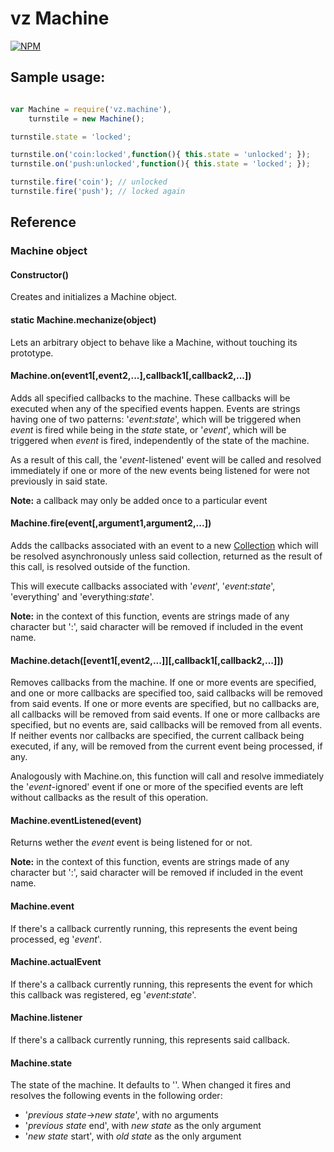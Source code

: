 # vz Machine

[![NPM](https://nodei.co/npm/vz.machine.png?downloads=true)](https://nodei.co/npm/vz.machine/)

## Sample usage:

```javascript

var Machine = require('vz.machine'),
    turnstile = new Machine();

turnstile.state = 'locked';

turnstile.on('coin:locked',function(){ this.state = 'unlocked'; });
turnstile.on('push:unlocked',function(){ this.state = 'locked'; });

turnstile.fire('coin'); // unlocked
turnstile.fire('push'); // locked again

```

## Reference

### Machine object

#### Constructor()

Creates and initializes a Machine object.

#### static Machine.mechanize(object)

Lets an arbitrary object to behave like a Machine, without touching its prototype.

#### Machine.on(event1[,event2,...],callback1[,callback2,...])

Adds all specified callbacks to the machine. These callbacks will be executed when any of the specified events happen. Events are strings having one of two patterns: '*event*:*state*', which will be triggered when *event* is fired while being in the *state* state, or '*event*', which will be triggered when *event* is fired, independently of the state of the machine.

As a result of this call, the '*event*-listened' event will be called and resolved immediately if one or more of the new events being listened for were not previously in said state.

**Note:** a callback may only be added once to a particular event

#### Machine.fire(event[,argument1,argument2,...])

Adds the callbacks associated with an event to a new [Collection](https://www.npmjs.org/package/vz.collection "vz.collection") which will be resolved asynchronously unless said collection, returned as the result of this call, is resolved outside of the function.

This will execute callbacks associated with '*event*', '*event*:*state*', 'everything' and 'everything:*state*'.

**Note:** in the context of this function, events are strings made of any character but ':', said character will be removed if included in the event name.

#### Machine.detach([event1[,event2,...]][,callback1[,callback2,...]])

Removes callbacks from the machine. If one or more events are specified, and one or more callbacks are specified too, said callbacks will be removed from said events. If one or more events are specified, but no callbacks are, all callbacks will be removed from said events. If one or more callbacks are specified, but no events are, said callbacks
will be removed from all events. If neither events nor callbacks are specified, the current callback being executed, if any, will be removed from the current event being processed, if any.

Analogously with Machine.on, this function will call and resolve immediately the '*event*-ignored' event if one or more of the specified events are left without callbacks as the result of this operation.

#### Machine.eventListened(event)

Returns wether the *event* event is being listened for or not.

**Note:** in the context of this function, events are strings made of any character but ':', said character will be removed if included in the event name.

#### Machine.event

If there's a callback currently running, this represents the event being processed, eg '*event*'.

#### Machine.actualEvent

If there's a callback currently running, this represents the event for which this callback was registered, eg '*event*:*state*'.

#### Machine.listener

If there's a callback currently running, this represents said callback.

#### Machine.state

The state of the machine. It defaults to ''. When changed it fires and resolves the following events in the following order:

* '*previous state*->*new state*', with no arguments
* '*previous state* end', with *new state* as the only argument
* '*new state* start', with *old state* as the only argument

